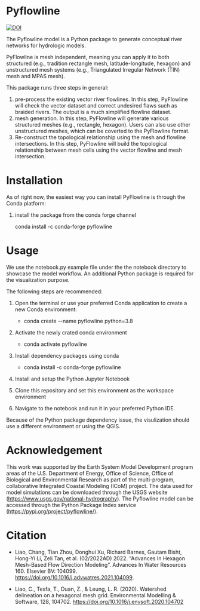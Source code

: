 # Pyflowline

[![DOI](https://zenodo.org/badge/368338554.svg)](https://zenodo.org/badge/latestdoi/368338554)

The Pyflowline model is a Python package to generate conceptual river networks for hydrologic models. 

PyFlowline is mesh independent, meaning you can apply it to both structured (e.g., tradition rectangle mesh, latitude-longitude, hexagon) and unstructured mesh systems (e.g., Triangulated Irregular Network (TIN) mesh and MPAS mesh).

This package runs three steps in general:
1. pre-process the existing vector river flowlines. In this step, PyFlowline will check the vector dataset and correct undesired flaws such as braided rivers. The output is a much simplified flowline dataset.
2. mesh generation. In this step, PyFlowline will generate various structured meshes (e.g., rectangle, hexagon). Users can also use other unstructured meshes, which can be coverted to the PyFlowline format.
3. Re-construct the topological relationship using the mesh and flowline intersections. In this step, PyFlowline will build the topological relationship between mesh cells using the vector flowline and mesh intersection.



# Installation

As of right now, the easiest way you can install PyFlowline is through the Conda platform:

1. install the package from the conda forge channel

    conda install -c conda-forge pyflowline

# Usage
We use the notebook.py example file under the the notebook directory to showcase the model workflow.
An additional Python package is required for the visualization purpose. 

The following steps are recommended:

1. Open the terminal or use your preferred Conda application to create a new Conda environment:

    * conda create --name pyflowline python=3.8

2. Activate the newly crated conda environment

    * conda activate pyflowline

3. Install dependency packages using conda

    * conda install -c conda-forge pyflowline

4. Install and setup the Python Jupyter Notebook

5. Clone this repository and set this environment as the workspace environment

6. Navigate to the notebook and run it in your preferred Python IDE.

Because of the Python package dependency issue, the visulization should use a different environment or using the QGIS.

# Acknowledgement

This work was supported by the Earth System Model Development program areas of the U.S. Department of Energy, Office of Science, Office of Biological and Environmental Research as part of the multi-program, collaborative Integrated Coastal Modeling (ICoM) project. The data used for model simulations can be downloaded through the USGS website (https://www.usgs.gov/national-hydrography). The Pyflowline model can be accessed through the Python Package Index service (https://pypi.org/project/pyflowline/). 

# Citation

* Liao, Chang, Tian Zhou, Donghui Xu, Richard Barnes, Gautam Bisht, Hong-Yi Li, Zeli Tan, et al. (02/2022AD) 2022. “Advances In Hexagon Mesh-Based Flow Direction Modeling”. Advances In Water Resources 160. Elsevier BV: 104099. 
https://doi.org/10.1016/j.advwatres.2021.104099.

* Liao, C., Tesfa, T., Duan, Z., & Leung, L. R. (2020). Watershed delineation on a hexagonal mesh grid. Environmental Modelling & Software, 128, 104702. https://doi.org/10.1016/j.envsoft.2020.104702



    


